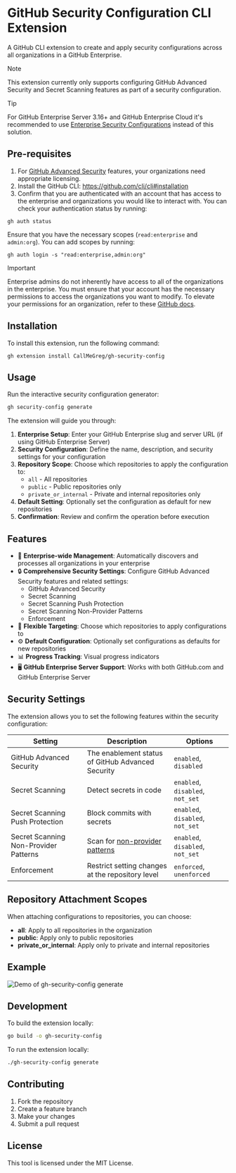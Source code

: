 # GitHub Security Configuration CLI Extension

A GitHub CLI extension to create and apply security configurations across all organizations in a GitHub Enterprise.

> [!NOTE]
> This extension currently only supports configuring GitHub Advanced Security and Secret Scanning features as part of a security configuration.

> [!TIP]
> For GitHub Enterprise Server 3.16+ and GitHub Enterprise Cloud it's recommended to use [Enterprise Security Configurations](https://docs.github.com/en/enterprise-cloud@latest/admin/managing-code-security/securing-your-enterprise/about-security-configurations) instead of this solution.

## Pre-requisites

1. For [GitHub Advanced Security](https://docs.github.com/en/enterprise-cloud@latest/get-started/learning-about-github/about-github-advanced-security) features, your organizations need appropriate licensing.
2. Install the GitHub CLI: https://github.com/cli/cli#installation
3. Confirm that you are authenticated with an account that has access to the enterprise and organizations you would like to interact with. You can check your authentication status by running:

```
gh auth status
```

Ensure that you have the necessary scopes (`read:enterprise` and `admin:org`). You can add scopes by running:

```
gh auth login -s "read:enterprise,admin:org"
```

> [!IMPORTANT]
> Enterprise admins do not inherently have access to all of the organizations in the enterprise. You must ensure that your account has the necessary permissions to access the organizations you want to modify. To elevate your permissions for an organization, refer to these [GitHub docs](https://docs.github.com/en/enterprise-server@3.15/admin/managing-accounts-and-repositories/managing-organizations-in-your-enterprise/managing-your-role-in-an-organization-owned-by-your-enterprise).

## Installation

To install this extension, run the following command:
```
gh extension install CallMeGreg/gh-security-config
```

## Usage

Run the interactive security configuration generator:

```bash
gh security-config generate
```

The extension will guide you through:

1. **Enterprise Setup**: Enter your GitHub Enterprise slug and server URL (if using GitHub Enterprise Server)
2. **Security Configuration**: Define the name, description, and security settings for your configuration
3. **Repository Scope**: Choose which repositories to apply the configuration to:
   - `all` - All repositories
   - `public` - Public repositories only
   - `private_or_internal` - Private and internal repositories only
4. **Default Setting**: Optionally set the configuration as default for new repositories
5. **Confirmation**: Review and confirm the operation before execution

## Features

- 🏢 **Enterprise-wide Management**: Automatically discovers and processes all organizations in your enterprise
- 🔒 **Comprehensive Security Settings**: Configure GitHub Advanced Security features and related settings:
  - GitHub Advanced Security
  - Secret Scanning
  - Secret Scanning Push Protection
  - Secret Scanning Non-Provider Patterns
  - Enforcement
- 🎯 **Flexible Targeting**: Choose which repositories to apply configurations to
- ⚙️ **Default Configuration**: Optionally set configurations as defaults for new repositories
- 📊 **Progress Tracking**: Visual progress indicators
- 🖥️ **GitHub Enterprise Server Support**: Works with both GitHub.com and GitHub Enterprise Server

## Security Settings

The extension allows you to set the following features within the security configuration:

| Setting | Description | Options |
|---------|-------------|---------|
| GitHub Advanced Security | The enablement status of GitHub Advanced Security | `enabled`, `disabled` |
| Secret Scanning | Detect secrets in code | `enabled`, `disabled`, `not_set` |
| Secret Scanning Push Protection | Block commits with secrets | `enabled`, `disabled`, `not_set` |
| Secret Scanning Non-Provider Patterns | Scan for [non-provider patterns](https://docs.github.com/en/enterprise-cloud@latest/code-security/secret-scanning/using-advanced-secret-scanning-and-push-protection-features/non-provider-patterns) | `enabled`, `disabled`, `not_set` |
| Enforcement | Restrict setting changes at the repository level | `enforced`, `unenforced` |

## Repository Attachment Scopes

When attaching configurations to repositories, you can choose:

- **all**: Apply to all repositories in the organization
- **public**: Apply only to public repositories
- **private_or_internal**: Apply only to private and internal repositories

## Example

![Demo of gh-security-config generate](images/gh-security-config-demo.gif)

## Development

To build the extension locally:

```bash
go build -o gh-security-config
```

To run the extension locally:

```bash
./gh-security-config generate
```

## Contributing

1. Fork the repository
2. Create a feature branch
3. Make your changes
4. Submit a pull request

## License

This tool is licensed under the MIT License.
